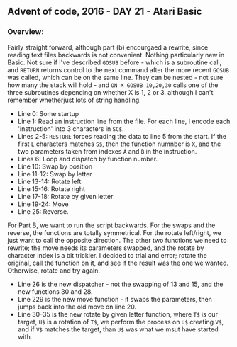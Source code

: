 ## Advent of code, 2016 - DAY 21 - Atari Basic

### Overview:

Fairly straight forward, although part (b) encourgaed a rewrite, since reading text files backwards is not
convenient. Nothing particularly new in Basic. Not sure if I've described `GOSUB` before - which is a subroutine call, and `RETURN` returns control to the next command after the more recent `GOSUB` was called, which can be
on the same line. They can be nested - not sure how many the stack will hold - and `ON X GOSUB 10,20,30` calls one of the three subroutines depending on whether X is 1, 2 or 3.
although I can't remember whetherjust lots of string handling.

* Line 0: Some startup
* Line 1: Read an instruction line from the file. For each line, I encode each 'instruction' into 3 characters in `SC$`.
* Lines 2-5: `RESTORE` forces reading the data to line 5 from the start. If the first `L` characters matches `S$`, then the function numnber is `X`, and the two parameters taken from indexes `A` and `B` in the instruction.
* Lines 6: Loop and dispatch by function number.
* Line 10: Swap by position
* Line 11-12: Swap by letter
* Line 13-14: Rotate left
* Line 15-16: Rotate right
* Line 17-18: Rotate by given letter
* Line 19-24: Move
* Line 25: Reverse.

For Part B, we want to run the script backwards. For the swaps and the reverse, the functions are totally symmetrical. For the rotate left/right, we just want to call the opposite direction. The other two functions we need
to rewrite; the move needs its parameters swapped, and the rotate by character index is a bit trickier. I decided to trial and error; rotate the original, call the function on it, and see if the result was the one we wanted. 
Otherwise, rotate and try again.

* Line 26 is the new dispatcher - not the swapping of 13 and 15, and the new functions 30 and 28.
* Line 229 is the new move function - it swaps the parameters, then jumps back into the old move on line 20.
* Line 30-35 is the new rotate by given letter function, where `T$` is our target, `U$` is a rotation of `T$`, we perform the process on `U$` creating `V$`, and if `V$` matches the target, than `U$` was what we msut have
started with.
